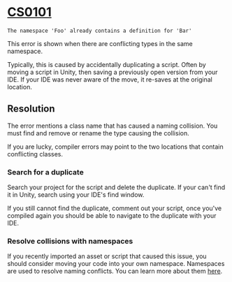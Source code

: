 # [CS0101](https://docs.microsoft.com/en-us/dotnet/csharp/misc/cs0101)

```
The namespace 'Foo' already contains a definition for 'Bar'
```


This error is shown when there are conflicting types in the same namespace.  

Typically, this is caused by accidentally duplicating a script. Often by moving a script in Unity, then saving a previously open version from your IDE.
If your IDE was never aware of the move, it re-saves at the original location.

## Resolution
The error mentions a class name that has caused a naming collision. You must find and remove or rename the type causing the collision.

If you are lucky, compiler errors may point to the two locations that contain conflicting classes.

### Search for a duplicate
Search your project for the script and delete the duplicate. If your can't find it in Unity, search using your IDE's find window.  

If you still cannot find the duplicate, comment out your script, once you've compiled again you should be able to navigate to the duplicate with your IDE.

### Resolve collisions with namespaces
If you recently imported an asset or script that caused this issue, you should consider moving your code into your own namespace. Namespaces are used to resolve naming conflicts.
You can learn more about them [here](https://docs.microsoft.com/en-us/dotnet/csharp/fundamentals/types/namespaces).
